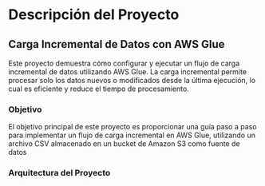 # Descripción del Proyecto
## Carga Incremental de Datos con AWS Glue
Este proyecto demuestra cómo configurar y ejecutar un flujo de carga incremental de datos utilizando AWS Glue. La carga incremental permite procesar solo los datos nuevos o modificados desde la última ejecución, lo cual es eficiente y reduce el tiempo de procesamiento.

### Objetivo
El objetivo principal de este proyecto es proporcionar una guía paso a paso para implementar un flujo de carga incremental en AWS Glue, utilizando un archivo CSV almacenado en un bucket de Amazon S3 como fuente de datos

### Arquitectura del Proyecto
